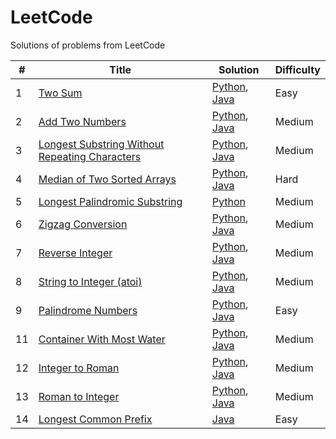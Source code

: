 # LeetCode
Solutions of problems from LeetCode

| # | Title  | Solution | Difficulty | 
|---|---|---|---|
| 1  | [Two Sum](https://leetcode.com/problems/two-sum/description/) | [Python](https://github.com/WiebkeRingels/LeetCode/blob/main/Python/01-TwoSum.py), [Java](https://github.com/WiebkeRingels/LeetCode/blob/main/Java/01-TwoSum.java) | Easy |  
| 2  | [Add Two Numbers](https://leetcode.com/problems/add-two-numbers/) | [Python](https://github.com/WiebkeRingels/LeetCode/blob/main/Python/02-AddTwoNumbers.py), [Java](https://github.com/WiebkeRingels/LeetCode/blob/main/Java/02-AddTwoNumbers.java) | Medium |  
| 3  | [Longest Substring Without Repeating Characters](https://leetcode.com/problems/longest-substring-without-repeating-characters/description/) | [Python](https://github.com/WiebkeRingels/LeetCode/blob/main/Python/03-LongestSubstring.py), [Java](https://github.com/WiebkeRingels/LeetCode/blob/main/Java/03-LongestSubstring.java) | Medium | 
| 4  | [Median of Two Sorted Arrays](https://leetcode.com/problems/median-of-two-sorted-arrays/) | [Python](https://github.com/WiebkeRingels/LeetCode/blob/main/Python/4-MedianSortedArrays.py), [Java](https://github.com/WiebkeRingels/LeetCode/blob/main/Java/4-MedianSortedArrays.java) | Hard | 
| 5  | [Longest Palindromic Substring](https://leetcode.com/problems/longest-palindromic-substring/description/) | [Python](https://github.com/WiebkeRingels/LeetCode/blob/main/Python/05-LongestPalindromicSubstring.py) | Medium | 
| 6  | [Zigzag Conversion](https://github.com/WiebkeRingels/LeetCode/blob/main/Python/6-zigzag-conversion/zigzag-conversion.py) | [Python](https://github.com/WiebkeRingels/LeetCode/blob/main/Python/06-ZigZagConversion.py), [Java](https://github.com/WiebkeRingels/LeetCode/blob/main/Java/06-ZigZagConversion.java) | Medium | 
| 7  | [Reverse Integer](https://leetcode.com/problems/reverse-integer/) | [Python](https://github.com/WiebkeRingels/LeetCode/blob/main/Python/07-ReverseInteger.py), [Java](https://github.com/WiebkeRingels/LeetCode/blob/main/Java/07-ReverseInteger.java) | Medium | 
| 8  | [String to Integer (atoi)](https://leetcode.com/problems/string-to-integer-atoi/) | [Python](https://github.com/WiebkeRingels/LeetCode/blob/main/Python/08-MyAtoi.py), [Java](https://github.com/WiebkeRingels/LeetCode/blob/main/Java/08-MyAtoi.java) | Medium | 
| 9  | [Palindrome Numbers](https://leetcode.com/problems/palindrome-number/description/) | [Python](https://github.com/WiebkeRingels/LeetCode/blob/main/Python/09-PalindromeNumbers.py), [Java](https://github.com/WiebkeRingels/LeetCode/blob/main/Java/09-PalindromeNumbers.java) | Easy | 
| 11  | [Container With Most Water](https://leetcode.com/problems/container-with-most-water/description/) | [Python](https://github.com/WiebkeRingels/LeetCode/blob/main/Python/11-ContainerWater.py), [Java](https://github.com/WiebkeRingels/LeetCode/blob/main/Java/11-ContainerWater.java)| Medium | 
| 12  | [Integer to Roman](https://leetcode.com/problems/integer-to-roman/description/) | [Python](https://github.com/WiebkeRingels/LeetCode/blob/main/Python/12-IntegerToRoman.py), [Java](https://github.com/WiebkeRingels/LeetCode/blob/main/Java/12-IntegerToRoman.java)| Medium | 
| 13  | [Roman to Integer](https://leetcode.com/problems/roman-to-integer/description/) | [Python](https://github.com/WiebkeRingels/LeetCode/blob/main/Python/13-RomanToInteger.py), [Java](https://github.com/WiebkeRingels/LeetCode/blob/main/Java/13-RomanToInteger.java) | Medium | 
| 14  | [Longest Common Prefix](https://leetcode.com/problems/longest-common-prefix/description/) | [Java](https://github.com/WiebkeRingels/LeetCode/blob/main/Java/14-LongestCommonPrefix.java) | Easy | 
